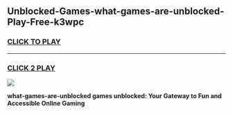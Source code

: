 
## Unblocked-Games-what-games-are-unblocked-Play-Free-k3wpc
<h3>
<a href="https://premium76.site?title=what-games-are-unblocked&ref=22A">CLICK TO PLAY</a></h3>
<hr>

<h3>
<a href="https://premium76.site?title=what-games-are-unblocked&ref=22A">CLICK 2 PLAY</a>
  
</h3>

<a href="https://premium76.site?title=what-games-are-unblocked&ref=22A"><img src="https://clearcache.store/games.png"></a>


**what-games-are-unblocked games unblocked: Your Gateway to Fun and Accessible Online Gaming**
